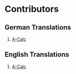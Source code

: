 # Contributors

## German Translations
1. [A-Calc](http://www.a-calc.de)

## English Translations
1. [A-Calc](http://www.a-calc.de)
